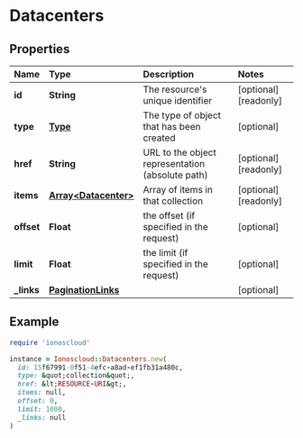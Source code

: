 # Datacenters

## Properties

| Name | Type | Description | Notes |
| :--- | :--- | :--- | :--- |
| **id** | **String** | The resource's unique identifier | \[optional\]\[readonly\] |
| **type** | [**Type**](type.md) | The type of object that has been created | \[optional\] |
| **href** | **String** | URL to the object representation \(absolute path\) | \[optional\]\[readonly\] |
| **items** | [**Array&lt;Datacenter&gt;**](datacenter.md) | Array of items in that collection | \[optional\]\[readonly\] |
| **offset** | **Float** | the offset \(if specified in the request\) | \[optional\] |
| **limit** | **Float** | the limit \(if specified in the request\) | \[optional\] |
| **\_links** | [**PaginationLinks**](paginationlinks.md) |  | \[optional\] |

## Example

```ruby
require 'ionoscloud'

instance = Ionoscloud::Datacenters.new(
  id: 15f67991-0f51-4efc-a8ad-ef1fb31a480c,
  type: &quot;collection&quot;,
  href: &lt;RESOURCE-URI&gt;,
  items: null,
  offset: 0,
  limit: 1000,
  _links: null
)
```

